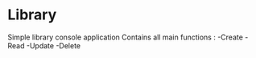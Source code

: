 # Library
Simple library console application
Contains all main functions :
  -Create
  -Read
  -Update
  -Delete
